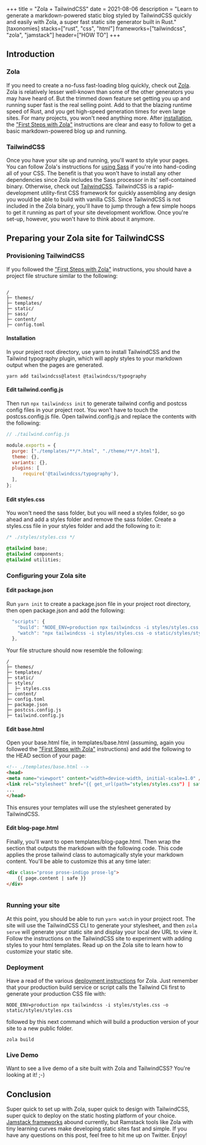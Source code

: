 +++
title = "Zola + TailwindCSS"
date = 2021-08-06
description = "Learn to generate a markdown-powered static blog styled by TailwindCSS quickly and easily with Zola, a super fast static site generator built in Rust."
[taxonomies]
stacks=["rust", "css", "html"]
frameworks=["tailwindcss", "zola", "jamstack"]
header=["HOW TO"]
+++
## Introduction
### Zola
If you need to create a no-fuss fast-loading blog quickly, check out [Zola](https://www.getzola.org/). Zola is relatively lesser well-known than some of the other generators you may have heard of. But the trimmed down feature set getting you up and running super fast is the real selling point. Add to that the blazing runtime speed of Rust, and you get high-speed generation times for even large sites.  For many projects, you won't need anything more. 
After [installation](https://www.getzola.org/documentation/getting-started/installation/), the ["First Steps with Zola"](https://www.getzola.org/documentation/getting-started/overview/#first-steps-with-zola) instructions are clear and easy to follow to get a basic markdown-powered blog up and running.

### TailwindCSS
Once you have your site up and running, you'll want to style your pages.  You can follow Zola's instructions for [using Sass](https://www.getzola.org/documentation/content/sass/) if you're into hand-coding all of your CSS.  The benefit is that you won't have to install any other dependencies since Zola includes the Sass processor in its' self-contained binary.  Otherwise, check out [TailwindCSS](https://tailwindcss.com/).  TailwindCSS is a rapid-development utility-first CSS framework for quickly assembling any design you would be able to build with vanilla CSS. Since TailwindCSS is not included in the Zola binary, you'll have to jump through a few simple hoops to get it running as part of your site development workflow.  Once you're set-up, however, you won't have to think about it anymore.

## Preparing your Zola site for TailwindCSS

### Provisioning TailwindCSS
If you followed the ["First Steps with Zola"](https://www.getzola.org/documentation/getting-started/overview/#first-steps-with-zola) instructions, you should have a project file structure similar to the following:
```fish

/
├─ themes/
├─ templates/
├─ static/
├─ sass/
├─ content/
├─ config.toml

```
#### Installation
In your project root directory, use yarn to install TailwindCSS and the Tailwind typography plugin, which will apply styles to your markdown output when the pages are generated.
```fish
yarn add tailwindcss@latest @tailwindcss/typography
```
#### Edit tailwind.config.js
Then run `npx tailwindcss init` to generate tailwind config and postcss config files in your project root.  You won't have to touch the postcss.config.js file.  Open tailwind.config.js and replace the contents with the following:
```js
// ./tailwind.config.js

module.exports = {
  purge: ["./templates/**/*.html", "./theme/**/*.html"],
  theme: {},
  variants: {},
  plugins: [
      require('@tailwindcss/typography'),
  ],
};

```
#### Edit styles.css
You won't need the sass folder, but you will need a styles folder, so go ahead and add a styles folder and remove the sass folder.
Create a styles.css file in your styles folder and add the following to it:
```CSS
/* ./styles/styles.css */

@tailwind base;
@tailwind components;
@tailwind utilities;

```

### Configuring your Zola site
#### Edit package.json
Run `yarn init` to create a package.json file in your project root directory, then open package.json and add the following:
```js
  "scripts": {
    "build": "NODE_ENV=production npx tailwindcss -i styles/styles.css -o static/styles/styles.css",
    "watch": "npx tailwindcss -i styles/styles.css -o static/styles/styles.css; zola serve"
  },
```
Your file structure should now resemble the following:
```
/
├─ themes/
├─ templates/
├─ static/
├─ styles/
│  ├─ styles.css
├─ content/
├─ config.toml
├─ package.json
├─ postcss.config.js
├─ tailwind.config.js

```
#### Edit base.html
Open your base.html file, in templates/base.html (assuming, again you followed the ["First Steps with Zola"](https://www.getzola.org/documentation/getting-started/overview/#first-steps-with-zola) instructions) and add the following to the HEAD section of your page:
```html
<!-- ./templates/base.html -->
<head>
<meta name="viewport" content="width=device-width, initial-scale=1.0" />
<link rel="stylesheet" href="{{ get_url(path="styles/styles.css") | safe }}" />
...
</head>
```
This ensures your templates will use the stylesheet generated by TailwindCSS.  
#### Edit blog-page.html
Finally, you'll want to open templates/blog-page.html. Then wrap the section that outputs the markdown with the following code. This code applies the prose tailwind class to automagically style your markdown content.  You'll be able to customize this at any time later:

```html
<div class="prose prose-indigo prose-lg">
	{{ page.content | safe }}
</div>
		
```
### Running your site
At this point, you should be able to run `yarn watch` in your project root. The site will use the TailwindCSS CLI to generate your stylesheet, and then `zola serve` will generate your static site and display your local dev URL to view it.  Follow the instructions on the TailwindCSS site to experiment with adding styles to your html templates.  Read up on the Zola site to learn how to customize your static site.

### Deployment
Have a read of the various [deployment instructions](https://www.getzola.org/documentation/deployment/overview/) for Zola.  Just remember that your production build service or script calls the Tailwind Cli first to generate your production CSS file with:
```shell
NODE_ENV=production npx tailwindcss -i styles/styles.css -o static/styles/styles.css
```
followed by this next command which will build a production version of your site to a new public folder.
```shell
zola build
```
### Live Demo
Want to see a live demo of a site built with Zola and TailwindCSS?  You're looking at it! ;-)

## Conclusion
Super quick to set up with Zola, super quick to design with TailwindCSS, super quick to deploy on the static hosting platform of your choice.  [Jamstack frameworks](https://jamstack.org/generators) abound currently, but Ramstack tools like Zola with tiny learning curves make developing static sites fast and simple. If you have any questions on this post, feel free to hit me up on Twitter.  Enjoy!   
